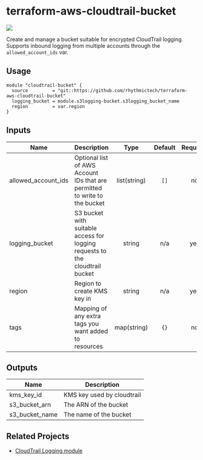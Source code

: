 # terraform-aws-cloudtrail-bucket

[![](https://github.com/rhythmictech/terraform-aws-cloudtrail-bucket/workflows/check/badge.svg)](https://github.com/rhythmictech/terraform-aws-cloudtrail-bucket/actions)

Create and manage a bucket suitable for encrypted CloudTrail logging. Supports inbound logging from multiple accounts through the `allowed_account_ids` var.

## Usage
```
module "cloudtrail-bucket" {
  source         = "git::https://github.com/rhythmictech/terraform-aws-cloudtrail-bucket"
  logging_bucket = module.s3logging-bucket.s3logging_bucket_name
  region         = var.region
}

```

<!-- BEGINNING OF PRE-COMMIT-TERRAFORM DOCS HOOK -->
## Inputs

| Name | Description | Type | Default | Required |
|------|-------------|:----:|:-----:|:-----:|
| allowed\_account\_ids | Optional list of AWS Account IDs that are permitted to write to the bucket | list(string) | `[]` | no |
| logging\_bucket | S3 bucket with suitable access for logging requests to the cloudtrail bucket | string | n/a | yes |
| region | Region to create KMS key in | string | n/a | yes |
| tags | Mapping of any extra tags you want added to resources | map(string) | `{}` | no |

## Outputs

| Name | Description |
|------|-------------|
| kms\_key\_id | KMS key used by cloudtrail |
| s3\_bucket\_arn | The ARN of the bucket |
| s3\_bucket\_name | The name of the bucket |

<!-- END OF PRE-COMMIT-TERRAFORM DOCS HOOK -->

## Related Projects
* [CloudTrail Logging module](https://github.com/rhythmictech/terraform-aws-cloudtrail-logging)
